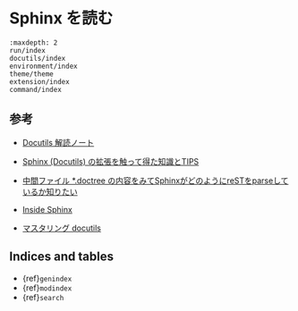 # Sphinx を読む

```{toctree}
:maxdepth: 2
run/index
docutils/index
environment/index
theme/theme
extension/index
command/index
```

## 参考

* [Docutils 解読ノート](https://showa-yojyo.github.io/notebook/python-docutils/index.html)
* [Sphinx (Docutils) の拡張を触って得た知識とTIPS](https://www.ykrods.net/posts/2020/10/15/sphinx-docutils-extension/)
* [中間ファイル *.doctree の内容をみてSphinxがどのようにreSTをparseしているか知りたい](https://sphinx-users.jp/reverse-dict/system/doctree.html)

* [Inside Sphinx](https://booth.pm/ja/items/1576243)
* [マスタリング docutils](https://booth.pm/ja/items/1045430)

## Indices and tables

-   {ref}`genindex`
-   {ref}`modindex`
-   {ref}`search`

